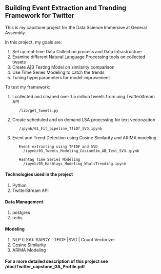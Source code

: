 ## Building Event Extraction and Trending Framework for Twitter


This is my capstone project for the Data Science Immersive at General Assembly. 

In this project, my goals are:
  1. Set up real-time Data Collection process and Data Infrastructure
  2. Examine different Natural Language Processing tools on collected tweets
  3. Create A|B Testing Model on similarity comparison
  4. Use Time Series Modeling to catch the trends
  5. Tuning hyperparameters for model improvement

To test my framework:
  1. I collected and cleaned over 1.5 million tweets from uing TwitterStream API
            
            /lib/get_tweets.py
  2. Create scheduled and on demand LSA processing for text vectrozation
            
            /ipynb/01_Fit_pipeline_TfiDf_SVD.ipynb
            
  3. Event and Trend Detection using Cosine Similarity and ARIMA modeling
            
            Event extracting using TFIDF and SVD
              /ipynb/03_Tweets_Modeling_CosineSim_AB_Test_SVD.ipynb
            
            Hashtag Time Series Modeling 
              /ipynb/05_Hashtags_Modeling_WhatsTrending.ipynb
        
#### Technologies used in the project
 1. Python
 2. TwitterStream API
####   Data Management
  1. postgres
  2. redis
####   Modeling
  1. NLP (LSA): SAPCY | TFIDF |SVD | Count Vectorizer 
  2. Cosine Similarity
  3. ARIMA Modeling
  
#### For a more detailed description of this project see /doc/Twitter_capstone_GA_Profile.pdf

